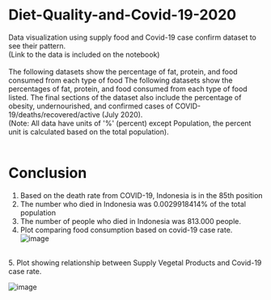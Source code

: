 # Diet-Quality-and-Covid-19-2020
Data visualization using supply food and Covid-19 case confirm dataset to see their pattern.
<br/>(Link to the data is included on the notebook)<br/>
<br/>
The following datasets show the percentage of fat, protein, and food consumed from each type of food The following datasets show the percentages of fat, protein, and food consumed from each type of food listed. The final sections of the dataset also include the percentage of obesity, undernourished, and confirmed cases of COVID-19/deaths/recovered/active (July 2020).<br/>
(Note: All data have units of '%' (percent) except Population, the percent unit is calculated based on the total population).<br/>
<br/>

Conclusion
==========
1. Based on the death rate from COVID-19, Indonesia is in the 85th position
2. The number who died in Indonesia was 0.0029918414% of the total population
3. The number of people who died in Indonesia was 813.000 people.
4. Plot comparing food consumption based on covid-19 case rate.<br/>
![image](https://user-images.githubusercontent.com/67742339/144784301-381db951-0137-4a0c-b138-a31762d01d25.png)
<br/>
5. Plot showing relationship between Supply Vegetal Products and Covid-19 case rate.<br>

![image](https://user-images.githubusercontent.com/67742339/144784438-6a2318a2-76d1-405f-ae21-420c8505a11d.png)
